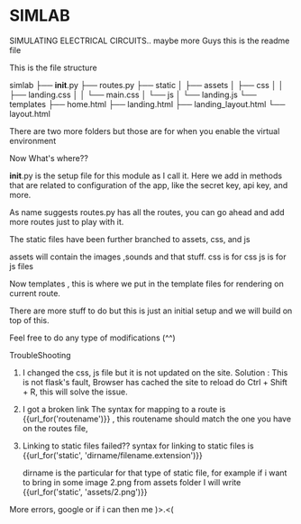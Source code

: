 # SIMLAB
SIMULATING ELECTRICAL CIRCUITS.. maybe more
Guys this is the readme file


This is the file structure


simlab
├── __init__.py
├── routes.py
├── static
│   ├── assets
│   ├── css
│   │   ├── landing.css
│   │   └── main.css
│   └── js
│       └── landing.js
└── templates
    ├── home.html
    ├── landing.html
    ├── landing_layout.html
    └── layout.html

There are two more folders but those are for when you enable the virtual environment



Now What's where??

__init__.py is the setup file for this module as I call it. Here we add in methods that are related to 
configuration of the app, like the secret key, api key, and more.


As name suggests routes.py has all the routes, you can go ahead and add more routes just to play with it.



The static files have been further branched to assets, css, and js

assets will contain the images ,sounds and that stuff.
css is for css
js is for js files


Now templates ,
this is where we put in the template files for rendering on current route.




There are more stuff to do but this is just an initial setup and we will build on top of this.


Feel free to do any type of modifications (^^)


TroubleShooting

1. I changed the css, js file but it is not updated on the site.
    Solution : This is not flask's fault, Browser has cached the site to reload do Ctrl + Shift + R, this will solve the issue.
2. I got a broken link
    The syntax for mapping to a route is {{url_for('routename')}} , this routename should match the one you have on the routes file,
3. Linking to static files failed??
    syntax for linking to static files is
    {{url_for('static', 'dirname/filename.extension')}}

    dirname is the particular for that type of static file,
    for example if i want to bring in some image 2.png from assets folder
    I will write {{url_for('static', 'assets/2.png')}}


More errors, google or if i can then me )>.<( 
